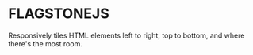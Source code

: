 FLAGSTONEJS
============

Responsively tiles HTML elements left to right, top to bottom, and where there's the most room.
